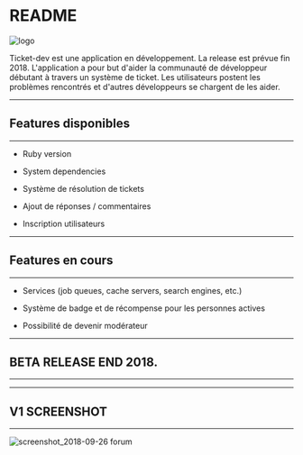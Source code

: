 # README

![logo](https://user-images.githubusercontent.com/31302915/46079107-6d6e4b00-c196-11e8-8f45-81d0e391df58.png)


Ticket-dev est une application en développement. La release est prévue fin 2018.
L'application a pour but d'aider la communauté de développeur débutant à travers un système de ticket. 
Les utilisateurs postent les problèmes rencontrés et d'autres développeurs se chargent de les aider.

--------------------------------
## Features disponibles
--------------------------------

* Ruby version

* System dependencies

* Système de résolution de tickets

* Ajout de réponses / commentaires

* Inscription utilisateurs

--------------------------------
## Features en cours
--------------------------------

* Services (job queues, cache servers, search engines, etc.)

* Système de badge et de récompense pour les personnes actives

* Possibilité de devenir modérateur

--------------------------------
## BETA RELEASE END 2018.
--------------------------------

--------------------------------
## V1 SCREENSHOT
--------------------------------

![screenshot_2018-09-26 forum](https://user-images.githubusercontent.com/31302915/46079173-a9a1ab80-c196-11e8-9d27-25bf2c7705d4.png)
